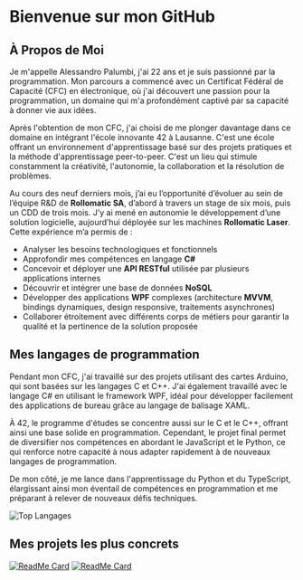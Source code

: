 # Bienvenue sur mon GitHub

## À Propos de Moi

Je m'appelle Alessandro Palumbi, j'ai 22 ans et je suis passionné par la programmation. Mon parcours a commencé avec un Certificat Fédéral de Capacité (CFC) en électronique, où j'ai découvert une passion pour la programmation, un domaine qui m'a profondément captivé par sa capacité à donner vie aux idées.

Après l'obtention de mon CFC, j'ai choisi de me plonger davantage dans ce domaine en intégrant l'école innovante 42 à Lausanne. C'est une école offrant un environnement d'apprentissage basé sur des projets pratiques et la méthode d'apprentissage peer-to-peer. C'est un lieu qui stimule constamment la créativité, l'autonomie, la collaboration et la résolution de problèmes.

Au cours des neuf derniers mois, j’ai eu l’opportunité d’évoluer au sein de l’équipe R&D de **Rollomatic SA**, d’abord à travers un stage de six mois, puis un CDD de trois mois. J’y ai mené en autonomie le développement d’une solution logicielle, aujourd’hui déployée sur les machines **Rollomatic Laser**. Cette expérience m’a permis de :

- Analyser les besoins technologiques et fonctionnels
- Approfondir mes compétences en langage **C#**
- Concevoir et déployer une **API RESTful** utilisée par plusieurs applications internes
- Découvrir et intégrer une base de données **NoSQL**
- Développer des applications **WPF** complexes (architecture **MVVM**, bindings dynamiques, design responsive, traitements asynchrones)
- Collaborer étroitement avec différents corps de métiers pour garantir la qualité et la pertinence de la solution proposée

## Mes langages de programmation

Pendant mon CFC, j'ai travaillé sur des projets utilisant des cartes Arduino, qui sont basées sur les langages C et C++.
J'ai également travaillé avec le langage C# en utilisant le framework WPF, idéal pour développer facilement des applications de bureau grâce au langage de balisage XAML.

À 42, le programme d'études se concentre aussi sur le C et le C++, offrant ainsi une base solide en programmation.
Cependant, le projet final permet de diversifier nos compétences en abordant le JavaScript et le Python, ce qui renforce notre capacité à nous adapter rapidement à de nouveaux langages de programmation.

De mon côté, je me lance dans l'apprentissage du Python et du TypeScript, élargissant ainsi mon éventail de compétences en programmation et me préparant à relever de nouveaux défis techniques.

![Top Langages](https://github-readme-stats.vercel.app/api/top-langs/?username=Alesspal&layout=compact)

## Mes projets les plus concrets

[![ReadMe Card](https://github-readme-stats.vercel.app/api/pin/?username=Alesspal&repo=miniRT)](https://github.com/Alesspal/miniRT)
[![ReadMe Card](https://github-readme-stats.vercel.app/api/pin/?username=Alesspal&repo=Pixobot)](https://github.com/Alesspal/Pixobot)
